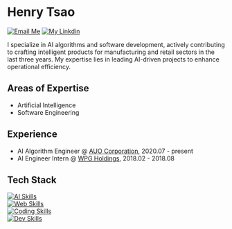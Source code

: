 # Henry Tsao

[![Email Me](https://img.shields.io/badge/Email%20Me-EA4335?logo=Gmail&logoColor=white&style=for-the-badge)](mailto:henry.tsao.1996@gmail.com)
[![My Linkdin](https://img.shields.io/badge/My%20Linkedin-%230077B5?logo=linkedin&logoColor=white&style=for-the-badge)](https://www.linkedin.com/in/henrytsao1996/)

I specialize in AI algorithms and software development, actively contributing to crafting intelligent products for manufacturing and retail sectors in the last three years. My expertise lies in leading AI-driven projects to enhance operational efficiency.

## Areas of Expertise

- Artificial Intelligence
- Software Engineering 

## Experience

- AI Algorithm Engineer @ [AUO Corporation](https://www.auo.com/), 2020.07 - present
- AI Engineer Intern @ [WPG Holdings](https://www.wpgholdings.com/), 2018.02 - 2018.08

## Tech Stack

[![AI Skills](https://skillicons.dev/icons?i=pytorch,tensorflow,sklearn,opencv)](https://skillicons.dev)
<br>
[![Web Skills](https://skillicons.dev/icons?i=vue,react,bootstrap,androidstudio,mongodb)](https://skillicons.dev)
<br>
[![Coding Skills](https://skillicons.dev/icons?i=py,java,js,ts,html,css)](https://skillicons.dev)
<br>
[![Dev Skills](https://skillicons.dev/icons?i=vscode,git,docker,ubuntu)](https://skillicons.dev)
